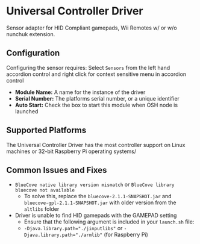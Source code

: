 # Universal Controller Driver

Sensor adapter for HID Compliant gamepads, Wii Remotes w/ or w/o nunchuk extension.

## Configuration

Configuring the sensor requires:
Select ```Sensors``` from the left hand accordion control and right click for context sensitive menu in accordion control
- **Module Name:** A name for the instance of the driver
- **Serial Number:** The platforms serial number, or a unique identifier
- **Auto Start:** Check the box to start this module when OSH node is launched

## Supported Platforms

The Universal Controller Driver has the most controller support on Linux machines or 32-bit Raspberry Pi operating systems/

## Common Issues and Fixes

 - `BlueCove native library version mismatch` or `BlueCove library bluecove not available`
   - To solve this, replace the `bluecove-2.1.1-SNAPSHOT.jar` and `bluecove-gpl-2.1.1-SNAPSHOT.jar` with older version from the `altlibs` folder
 - Driver is unable to find HID gamepads with the GAMEPAD setting
   - Ensure that the following argument is included in your `launch.sh` file:
   - `-Djava.library.path="./jinputlibs"` or `-Djava.library.path="./armlib"` (for Raspberry Pi)